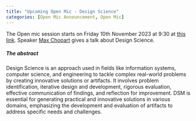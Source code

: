```yaml
---
title: "Upcoming Open Mic - Design Science"
categories: [Open Mic Announcement, Open Mic]
---
```


The Open mic session starts on Friday 10th November 2023 at 9:30 at [this link](https://meet.jit.si/open-mic-kbss). Speaker [Max Chopart](https://www.linkedin.com/in/max-chopart) gives a talk about Design Science.


##### The abstract

Design Science is an approach used in fields like information systems, computer science, and engineering to tackle complex real-world problems by creating innovative solutions or artifacts. It involves problem identification, iterative design and development, rigorous evaluation, effective communication of findings, and reflection for improvement. DSM is essential for generating practical and innovative solutions in various domains, emphasizing the development and evaluation of artifacts to address specific needs and challenges.
